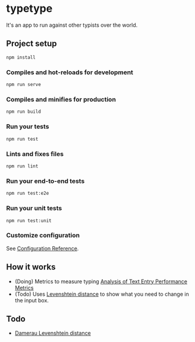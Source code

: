 # typetype

It's an app to run against other typists over the world.


## Project setup
```
npm install
```

### Compiles and hot-reloads for development
```
npm run serve
```

### Compiles and minifies for production
```
npm run build
```

### Run your tests
```
npm run test
```

### Lints and fixes files
```
npm run lint
```

### Run your end-to-end tests
```
npm run test:e2e
```

### Run your unit tests
```
npm run test:unit
```

### Customize configuration
See [Configuration Reference](https://cli.vuejs.org/config/).


## How it works
* (Doing) Metrics to measure typing [Analysis of Text Entry Performance Metrics ](https://www.asarif.com/pub/Arif_TIC-STH2009.pdf)
* (Todo) Uses [Levenshtein distance](https://en.wikipedia.org/wiki/Levenshtein_distance) to show what you need to change in the input box. 


## Todo

* [Damerau Levenshtein distance](https://en.wikipedia.org/wiki/Damerau%E2%80%93Levenshtein_distance)